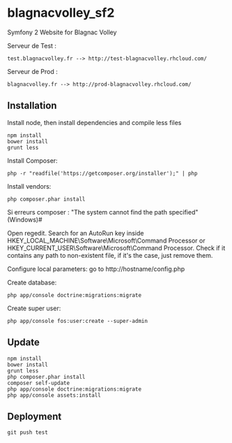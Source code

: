 blagnacvolley_sf2
=================

Symfony 2 Website for Blagnac Volley

Serveur de Test :

```
test.blagnacvolley.fr --> http://test-blagnacvolley.rhcloud.com/
```

Serveur de Prod :

```
blagnacvolley.fr --> http://prod-blagnacvolley.rhcloud.com/
```

## Installation

Install node, then install dependencies and compile less files

```
npm install
bower install
grunt less
```

Install Composer:

```
php -r "readfile('https://getcomposer.org/installer');" | php
```

Install vendors:

```
php composer.phar install
```

Si erreurs composer : "The system cannot find the path specified" (Windows)#

Open regedit.
Search for an AutoRun key inside HKEY_LOCAL_MACHINE\Software\Microsoft\Command Processor or HKEY_CURRENT_USER\Software\Microsoft\Command Processor.
Check if it contains any path to non-existent file, if it's the case, just remove them.


Configure local parameters: go to http://hostname/config.php

Create database:

```
php app/console doctrine:migrations:migrate
```

Create super user:

```
php app/console fos:user:create --super-admin
```

## Update

```
npm install
bower install
grunt less
php composer.phar install
composer self-update
php app/console doctrine:migrations:migrate
php app/console assets:install
```

## Deployment

```
git push test
```